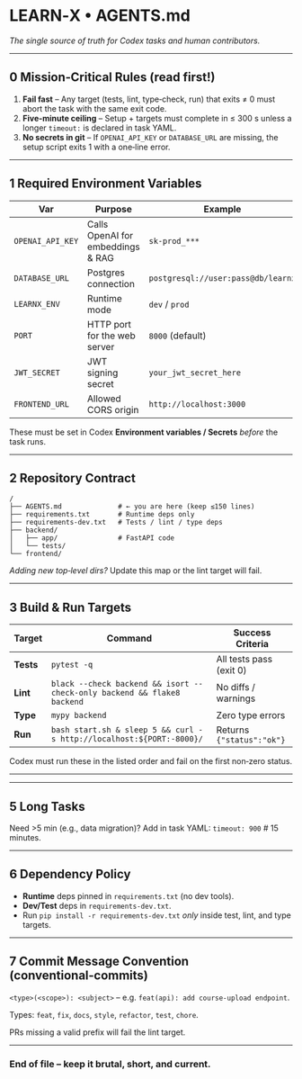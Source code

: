 # LEARN‑X • AGENTS.md

*The single source of truth for Codex tasks and human contributors.*

---

## 0  Mission‑Critical Rules (read first!)

1. **Fail fast** – Any target (tests, lint, type‑check, run) that exits ≠ 0 must abort the task with the same exit code.
2. **Five‑minute ceiling** – Setup + targets must complete in ≤ 300 s unless a longer `timeout:` is declared in task YAML.
3. **No secrets in git** – If `OPENAI_API_KEY` or `DATABASE_URL` are missing, the setup script exits 1 with a one‑line error.

---

## 1  Required Environment Variables

| Var              | Purpose                           | Example                            |
| ---------------- | --------------------------------- | ---------------------------------- |
| `OPENAI_API_KEY` | Calls OpenAI for embeddings & RAG | `sk‑prod_***`                      |
| `DATABASE_URL`   | Postgres connection               | `postgresql://user:pass@db/learnx` |
| `LEARNX_ENV`     | Runtime mode                      | `dev` / `prod`                     |
| `PORT`           | HTTP port for the web server      | `8000` (default)                  |
| `JWT_SECRET`     | JWT signing secret                | `your_jwt_secret_here`     |
| `FRONTEND_URL`   | Allowed CORS origin               | `http://localhost:3000`    |


These must be set in Codex **Environment variables / Secrets** *before* the task runs.

---

## 2  Repository Contract

```
/
├── AGENTS.md              # ← you are here (keep ≤150 lines)
├── requirements.txt       # Runtime deps only
├── requirements-dev.txt   # Tests / lint / type deps
├── backend/
│   ├── app/               # FastAPI code
│   └── tests/
└── frontend/
```

*Adding new top‑level dirs?* Update this map or the lint target will fail.

---

## 3  Build & Run Targets

| Target    | Command                                                                             | Success Criteria          |
| --------- | ----------------------------------------------------------------------------------- | ------------------------- |
| **Tests** | `pytest -q`                                                                         | All tests pass (exit 0)   |
| **Lint**  | `black --check backend && isort --check-only backend && flake8 backend` | No diffs / warnings       |
| **Type**  | `mypy backend`                                                                  | Zero type errors          |
| **Run**   | `bash start.sh & sleep 5 && curl -s http://localhost:${PORT:-8000}/`                   | Returns `{"status":"ok"}` |

Codex must run these in the listed order and fail on the first non‑zero status.

---


---

## 5  Long Tasks

Need >5 min (e.g., data migration)? Add in task YAML:
`timeout: 900`  # 15 minutes.

---

## 6  Dependency Policy

* **Runtime** deps pinned in `requirements.txt` (no dev tools).
* **Dev/Test** deps in `requirements-dev.txt`.
* Run `pip install -r requirements-dev.txt` *only* inside test, lint, and type targets.

---

## 7  Commit Message Convention (conventional‑commits)

`<type>(<scope>): <subject>` – e.g. `feat(api): add course‑upload endpoint`.

Types: `feat`, `fix`, `docs`, `style`, `refactor`, `test`, `chore`.

PRs missing a valid prefix will fail the lint target.

---

### End of file – keep it brutal, short, and current.
